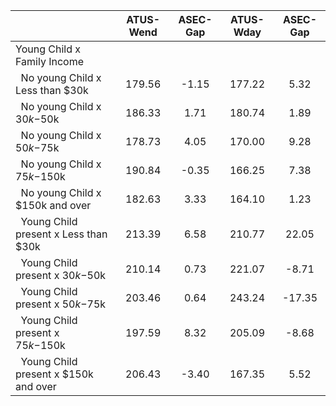 
|                      |    ATUS-Wend |     ASEC-Gap |    ATUS-Wday |     ASEC-Gap |
| -------------------- | :----------: | :----------: | :----------: | :----------: |
| Young Child x Family Income |              |              |              |              |
| &nbsp;&nbsp;No young Child x Less than $30k |       179.56 |        -1.15 |       177.22 |         5.32 |
| &nbsp;&nbsp;No young Child x $30k-$50k |       186.33 |         1.71 |       180.74 |         1.89 |
| &nbsp;&nbsp;No young Child x $50k-$75k |       178.73 |         4.05 |       170.00 |         9.28 |
| &nbsp;&nbsp;No young Child x $75k-$150k |       190.84 |        -0.35 |       166.25 |         7.38 |
| &nbsp;&nbsp;No young Child x $150k and over |       182.63 |         3.33 |       164.10 |         1.23 |
| &nbsp;&nbsp;Young Child present x Less than $30k |       213.39 |         6.58 |       210.77 |        22.05 |
| &nbsp;&nbsp;Young Child present x $30k-$50k |       210.14 |         0.73 |       221.07 |        -8.71 |
| &nbsp;&nbsp;Young Child present x $50k-$75k |       203.46 |         0.64 |       243.24 |       -17.35 |
| &nbsp;&nbsp;Young Child present x $75k-$150k |       197.59 |         8.32 |       205.09 |        -8.68 |
| &nbsp;&nbsp;Young Child present x $150k and over |       206.43 |        -3.40 |       167.35 |         5.52 |

